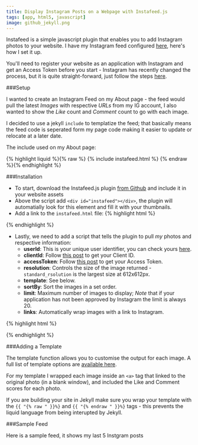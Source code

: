 ```yaml
---
title: Display Instagram Posts on a Webpage with Instafeed.js
tags: [app, html5, javascript]
image: github_jekyll.png
---
```


Instafeed is a simple javascript plugin that enables you to add Instagram photos to your website. I have my Instagram feed configured [here](/about), here's how I set it up.

You'll need to register your website as an application with Instagram and get an Access Token before you start - Instagram has recently changed the process, but it is quite straight-forward, just follow the steps [here](/blog/request-access-token-instagram.html).

###Setup

I wanted to create an Instagram Feed on my About page - the feed would pull the latest *Images* with respective *URLs* from my IG account, I also wanted to show the *Like* count and *Comment* count to go with each image.

I decided to use a jekyll `include` to templatize the feed; that basically means the feed code is seperated form my page code making it easier to update or relocate at a later date.

The include used on my About page: 

{% highlight liquid %}{% raw %}
{% include instafeed.html %}
{% endraw %}{% endhighlight %}

###Installation

- To start, download the Instafeed.js plugin [from Github](https://github.com/stevenschobert/instafeed.js) and include it in your website assets
- Above the script add `<div id="instafeed"></div>`, the plugin will automatially look for this element and fill it with your thumbnails.
- Add a link to the `instafeed.html` file:
{% highlight html %}
<script type="text/javascript" src="path/to/instafeed.min.js"></script>
{% endhighlight %}
- Lastly, we need to add a script that tells the plugin to pull *my* photos and respective information:
  - **userId**: This is your unique user identifier, you can check yours [here](http://jelled.com/instagram/lookup-user-id).
  - **clientId**: Follow [this post](/blog/request-access-token-instagram.html) to get your Client ID.
  - **accessToken**: Follow [this post](/blog/request-access-token-instagram.html) to get your Access Token.
  - **resolution**: Controls the size of the image returned - `standard_rsolution` is the largest size at 612x612px.
  - **template**: See below.
  - **sortBy**: Sort the images in a set order.
  - **limit**: Maximum number of images to display; *Note* that if your application has not been approved by Instagram the limit is always 20.
  - **links**: Automatically wrap images with a link to Instagram.

{% highlight html %}
<script type="text/javascript">
  var userFeed = new Instafeed({
    get: 'user',
    userId: '623597756',
    clientId: '02b47e1b98ce4f04adc271ffbd26611d',
    accessToken: '623597756.02b47e1.3dbf3cb6dc3f4dccbc5b1b5ae8c74a72',
    resolution: 'standard_resolution',
    template: {% raw %}'<a href="{{link}}" target="_blank" id="{{id}}"><img src="{{image}}" /><span>{{likes}}{{comments}}</span></a>'{% endraw %},
    sortBy: 'most-recent',
    limit: 32,
    links: false
  });
  userFeed.run();
</script>
{% endhighlight %}

###Adding a Template

The template function allows you to customise the output for each image. A full list of template options are [available here](https://github.com/stevenschobert/instafeed.js#templating).

For my template I wrapped each image inside an `<a>` tag that linked to the original photo (in a blank window), and included the Like and Comment scores for each photo.

If you are building your site in Jekyll make sure you wrap your template with the `{{ "{% raw " }}%}` and `{{ "{% endraw " }}%}` tags - this prevents the liquid language from being interupted by Jekyll.

###Sample Feed 

Here is a sample feed, it shows my last 5 Instgram posts


<div id="samplefeed"></div>
<script src="{{ site.baseurl }}/assets/js/libs/instafeed.min.js"></script>
<script type="text/javascript">
  var userFeed = new Instafeed({
    get: 'user',
    userId: '623597756',
    clientId: '02b47e1b98ce4f04adc271ffbd26611d',
    accessToken: '623597756.02b47e1.3dbf3cb6dc3f4dccbc5b1b5ae8c74a72',
    target: 'samplefeed',
    resolution: 'thumbnail',
    template: {% raw %}'<a href="{{link}}" target="_blank" id="{{id}}"><img src="{{image}}" /></a>'{% endraw %},
    sortBy: 'most-recent',
    limit: 5,
    links: false
  });
  userFeed.run();
</script>